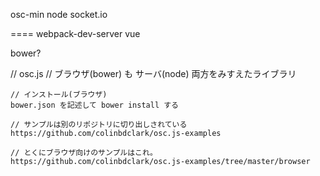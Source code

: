 osc-min
node
socket.io

====
webpack-dev-server
vue

bower?




// osc.js
// ブラウザ(bower) も サーバ(node) 両方をみすえたライブラリ

	// インストール(ブラウザ)
	bower.json を記述して bower install する
 
	// サンプルは別のリポジトリに切り出しされている
	https://github.com/colinbdclark/osc.js-examples

	// とくにブラウザ向けのサンプルはこれ。
	https://github.com/colinbdclark/osc.js-examples/tree/master/browser